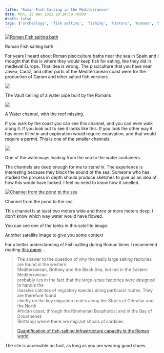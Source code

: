 ```yaml
---
title: 'Roman Fish Salting in the Mediterranean'
date: Mon, 13 Dec 2021 20:24:30 +0000
draft: false
tags: ['archeology', 'fish salting', 'fishing', 'history', 'Romans', 'Swiss walks']
---
```


[![Roman Fish salting bath](https://www.main-vision.com/richard/blog/wp-content/uploads/2021/12/img_6017-1024x768.jpg)](https://www.main-vision.com/richard/blog/wp-content/uploads/2021/12/img_6017-scaled.jpg)

Roman Fish salting bath

For years I heard about Roman pisciculture baths near the sea in Spain and I thought that this is where they would keep fish for eating, like they did in medieval Europe. That idea is wrong. The pisciculture that you have near Javea, Cadiz, and other parts of the Mediterranean coast were for the production of Garum and other salted fish versions.

[![](https://www.main-vision.com/richard/blog/wp-content/uploads/2021/12/img_6010-1024x768.jpg)](https://www.main-vision.com/richard/blog/wp-content/uploads/2021/12/img_6010-scaled.jpg)

The Vault ceiling of a water pipe built by the Romans

[![](https://www.main-vision.com/richard/blog/wp-content/uploads/2021/12/img_6008-768x1024.jpg)](https://www.main-vision.com/richard/blog/wp-content/uploads/2021/12/img_6008-scaled.jpg)

A Water channel, with the roof missing.

If you walk by the coast you can see this channel, and you can even walk along it. If you look out to see it looks like this. If you look the other way it has been filled in and exploration would require excavation, and that would require a permit. This is one of the smaller channels.

[![](https://www.main-vision.com/richard/blog/wp-content/uploads/2021/12/img_6029-768x1024.jpg)](https://www.main-vision.com/richard/blog/wp-content/uploads/2021/12/img_6029-scaled.jpg)

One of the waterways leading from the sea to the water containers.

The channels are deep enough for me to stand in. The experience is interesting because they block the sound of the sea. Someone who has studied the process in depth should produce sketches to give us an idea of how this would have looked. I feel no need to know how it smelled.

[![Channel from the pond to the sea](https://www.main-vision.com/richard/blog/wp-content/uploads/2021/12/img_6074-768x1024.jpg)](https://www.main-vision.com/richard/blog/wp-content/uploads/2021/12/img_6074-scaled.jpg)

Channel from the pond to the sea

This channel Is at least two meters wide and three or more meters deep. I don't know which way water would have flowed.

You can see one of the tanks in this satellite image.

Another satellite image to give you some context

For a better understanding of Fish satling during Roman times I recommend reading [this paper](https://www.ancientportsantiques.com/wp-content/uploads/Documents/AUTHORS/Wilson2007-FishSalting.pdf). .

> The answer to the question of why the really large salting factories are found in the western  
> Mediterranean, Brittany and the Black Sea, but not in the Eastern Mediterranean  
> probably lies in the fact that the large-scale factories were designed to handle the  
> massive catches of migratory species along particular routes. They are therefore found  
> chiefly on the key migration routes along the Straits of Gibraltar and the North  
> African coast; through the Kimmerian Bosphoros; and in the Bay of Douarnenez  
> (Brittany) where there are migrant shoals of sardines
> 
> [Quantification of fish-salting infrastructure capacity in the Roman world](http://quantification%20of%20fish-salting%20infrastructure%20capacity%20in%20the%20roman%20world/)

The site is accessible on foot, as long as you are wearing good shoes.